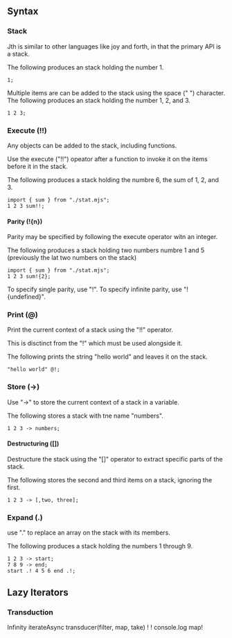 ## Syntax

### Stack

Jth is similar to other languages like joy and forth,
in that the primary API is a stack.

The following produces an stack holding the number 1.

```
1;
```

Multiple items are can be added to the stack using the space (" ") character.
The following produces an stack holding the number 1, 2, and 3.

```
1 2 3;
```

### Execute (!!)

Any objects can be added to the stack, including functions.

Use the execute ("!!") opeator after a function to invoke it on the items before it in the stack.

The following produces a stack holding the numbre 6, the sum of 1, 2, and 3.

```
import { sum } from "./stat.mjs";
1 2 3 sum!!;
```

#### Parity (!{n})

Parity may be specified by following the execute operator witn an integer.

The following produces a stack holding two numbers numbre 1 and 5 (previously the lat two numbers on the stack)

```
import { sum } from "./stat.mjs";
1 2 3 sum!{2};
```

To specify single parity, use "!".
To specify infinite parity, use "!{undefined}".

### Print (@)

Print the current context of a stack using the "!!" operator.

This is disctinct from the "!" which must be used alongside it.

The following prints the string "hello world" and leaves it on the stack.

```
"hello world" @!;
```

### Store (->)

Use "->" to store the current context of a stack in a variable.

The following stores a stack with tne name "numbers".

```
1 2 3 -> numbers;
```

#### Destructuring ([])

Destructure the stack using the "[]" operator to extract specific parts of the stack.

The following stores the second and third items on a stack, ignoring the first.

```
1 2 3 -> [,two, three];
```

### Expand (.)

use "." to replace an array on the stack with its members.

The following produces a stack holding the numbers 1 through 9.

```
1 2 3 -> start;
7 8 9 -> end;
start .! 4 5 6 end .!;
```

## Lazy Iterators

### Transduction

Infinity iterateAsync transducer(filter, map, take) ! ! console.log map!
